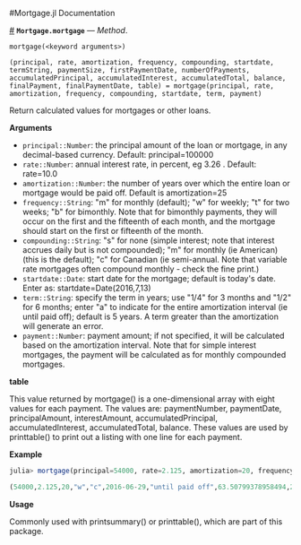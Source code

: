 
#Mortgage.jl Documentation

<a id='Mortgage.mortgage-Tuple{}' href='#Mortgage.mortgage-Tuple{}'>#</a>
**`Mortgage.mortgage`** &mdash; *Method*.



```
mortgage(<keyword arguments>)

(principal, rate, amortization, frequency, compounding, startdate, termString, paymentSize, firstPaymentDate, numberOfPayments, accumulatedPrincipal, accumulatedInterest, accumulatedTotal, balance, finalPayment, finalPaymentDate, table) = mortgage(principal, rate, amortization, frequency, compounding, startdate, term, payment)
```

Return calculated values for mortgages or other loans.

**Arguments**

  * `principal::Number`: the principal amount of the loan or mortgage, in any decimal-based currency. Default: principal=100000
  * `rate::Number`: annual interest rate, in percent, eg 3.26 . Default: rate=10.0
  * `amortization::Number`: the number of years over which the entire loan or mortgage would be paid off. Default is amortization=25
  * `frequency::String`: "m" for monthly (default); "w" for weekly; "t" for two weeks; "b" for bimonthly. Note that for bimonthly payments, they will occur on the first and the fifteenth of each month, and the mortgage should start on the first or fifteenth of the month.
  * `compounding::String`: "s" for none (simple interest; note that interest accrues daily but is not compounded); "m" for monthly (ie American) (this is the default); "c" for Canadian (ie semi-annual. Note that variable rate mortgages often compound monthly - check the fine print.)
  * `startdate::Date`: start date for the mortgage; default is today's date. Enter as: startdate=Date(2016,7,13)
  * `term::String`: specify the term in years; use "1/4" for 3 months and "1/2" for 6 months; enter "a" to indicate for the entire amortization interval (ie until paid off); default is 5 years. A term greater than the amortization will generate an error.
  * `payment::Number`: payment amount; if not specified, it will be calculated based on the amortization interval. Note that for simple interest mortgages, the payment will be calculated as for monthly compounded mortgages.

**table**

This value returned by mortgage() is a one-dimensional array with eight values for each payment. The values are:  	paymentNumber, paymentDate, principalAmount, interestAmount, accumulatedPrincipal, accumulatedInterest, accumulatedTotal, balance. These values are used by printtable() to print out a listing with one line for each payment.

**Example**

```julia
julia> mortgage(principal=54000, rate=2.125, amortization=20, frequency="w", compounding="c", startdate=Date(2016,6,29), term="a") 

(54000,2.125,20,"w","c",2016-06-29,"until paid off",63.50799378958494,2016-07-06,1044,54000.00000000001,12229.766528153477,66229.76652815354,0,54.43699940601391,2036-06-25,Any[1,2016-07-06,41.61279659644556,21.89519719313937,41.61279659644556,21.89519719313937,63.50799378958494,53958.38720340355,2,2016-07-13  …  66175.32952874753,54.41493596613927,1043,2036-06-25,63.485930349710294,0.022063439874642057,54009.070994383575,12229.766528153477,66238.83752253711,-9.0709
```

**Usage**

Commonly used with printsummary() or printtable(), which are part of this package.

